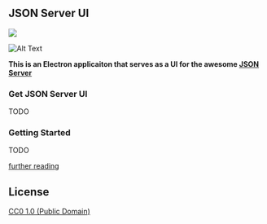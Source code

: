 ## JSON Server UI
<img align="center" src="https://circleci.com/gh/mackness/JSON-Server-UI.svg?style=shield" />

![Alt Text](https://i.imgur.com/xQb9kSW.gif)

**This is an Electron applicaiton that serves as a UI for the awesome [JSON Server](https://github.com/typicode/json-server)**

### Get JSON Server UI
TODO

### Getting Started
TODO

[further reading](https://github.com/typicode/json-server#getting-started)

## License

[CC0 1.0 (Public Domain)](LICENSE.md)
